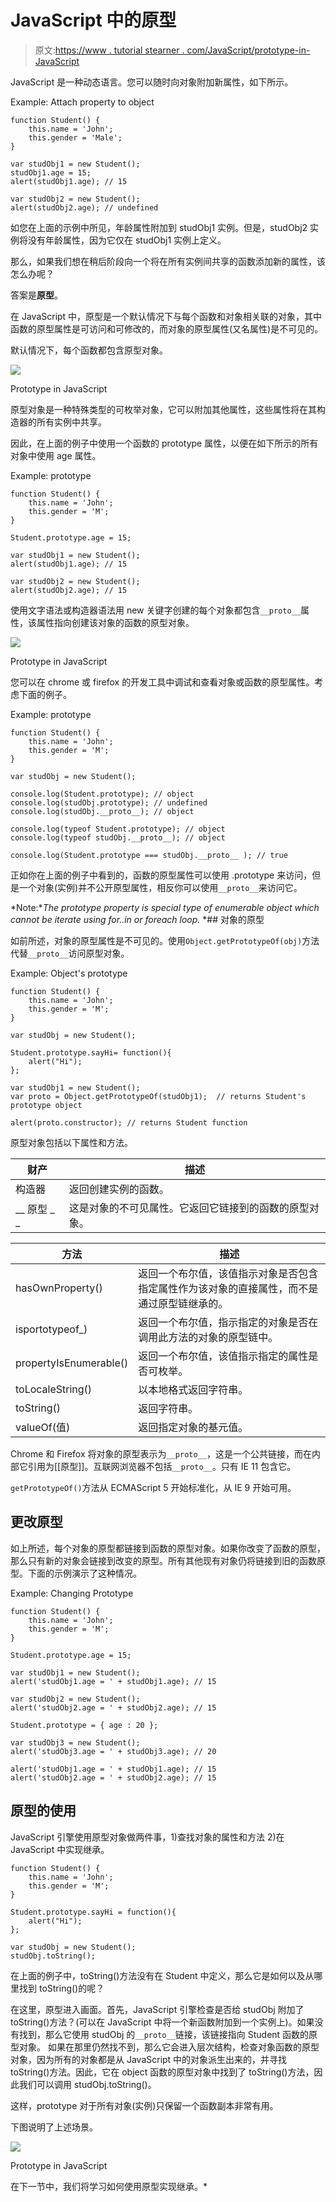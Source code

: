 # JavaScript 中的原型

> 原文:[https://www . tutorial stearner . com/JavaScript/prototype-in-JavaScript](https://www.tutorialsteacher.com/javascript/prototype-in-javascript)

JavaScript 是一种动态语言。您可以随时向对象附加新属性，如下所示。

Example: Attach property to object

```
function Student() {
    this.name = 'John';
    this.gender = 'Male';
}

var studObj1 = new Student();
studObj1.age = 15;
alert(studObj1.age); // 15

var studObj2 = new Student();
alert(studObj2.age); // undefined 
```

如您在上面的示例中所见，年龄属性附加到 studObj1 实例。但是，studObj2 实例将没有年龄属性，因为它仅在 studObj1 实例上定义。

那么，如果我们想在稍后阶段向一个将在所有实例间共享的函数添加新的属性，该怎么办呢？

答案是**原型**。

在 JavaScript 中，原型是一个默认情况下与每个函数和对象相关联的对象，其中函数的原型属性是可访问和可修改的，而对象的原型属性(又名属性)是不可见的。

默认情况下，每个函数都包含原型对象。

[![](img/9221a352a21fff66f6cb50e827546141.png)](../../Content/images/oo-js/prototype-1.png) 

Prototype in JavaScript



原型对象是一种特殊类型的可枚举对象，它可以附加其他属性，这些属性将在其构造器的所有实例中共享。

因此，在上面的例子中使用一个函数的 prototype 属性，以便在如下所示的所有对象中使用 age 属性。

Example: prototype

```
function Student() {
    this.name = 'John';
    this.gender = 'M';
}

Student.prototype.age = 15;

var studObj1 = new Student();
alert(studObj1.age); // 15

var studObj2 = new Student();
alert(studObj2.age); // 15 
```

使用文字语法或构造器语法用 new 关键字创建的每个对象都包含`__proto__`属性，该属性指向创建该对象的函数的原型对象。

[![](img/7a955c4e363d66fe1fda408404821f0f.png)](../../Content/images/oo-js/prototype-2.png) 

Prototype in JavaScript



您可以在 chrome 或 firefox 的开发工具中调试和查看对象或函数的原型属性。考虑下面的例子。

Example: prototype

```
function Student() {
    this.name = 'John';
    this.gender = 'M';
}

var studObj = new Student();

console.log(Student.prototype); // object
console.log(studObj.prototype); // undefined
console.log(studObj.__proto__); // object

console.log(typeof Student.prototype); // object
console.log(typeof studObj.__proto__); // object

console.log(Student.prototype === studObj.__proto__ ); // true 
```

正如你在上面的例子中看到的，函数的原型属性可以使用 <function-name>.prototype 来访问，但是一个对象(实例)并不公开原型属性，相反你可以使用`__proto__`来访问它。</function-name>

*Note:**The prototype property is special type of enumerable object which cannot be iterate using for..in or foreach loop.* *## 对象的原型

如前所述，对象的原型属性是不可见的。使用`Object.getPrototypeOf(obj)`方法代替`__proto__`访问原型对象。

Example: Object's prototype

```
function Student() {
    this.name = 'John';
    this.gender = 'M';
}

var studObj = new Student();

Student.prototype.sayHi= function(){
    alert("Hi");
};

var studObj1 = new Student();
var proto = Object.getPrototypeOf(studObj1);  // returns Student's prototype object

alert(proto.constructor); // returns Student function 
```

原型对象包括以下属性和方法。

| 财产 | 描述 |
| --- | --- |
| 构造器 | 返回创建实例的函数。 |
| __ 原型 _ _ | 这是对象的不可见属性。它返回它链接到的函数的原型对象。 |

| 方法 | 描述 |
| --- | --- |
| hasOwnProperty() | 返回一个布尔值，该值指示对象是否包含指定属性作为该对象的直接属性，而不是通过原型链继承的。 |
| isportotypeof_) | 返回一个布尔值，指示指定的对象是否在调用此方法的对象的原型链中。 |
| propertyIsEnumerable() | 返回一个布尔值，该值指示指定的属性是否可枚举。 |
| toLocaleString() | 以本地格式返回字符串。 |
| toString() | 返回字符串。 |
| valueOf(值) | 返回指定对象的基元值。 |

Chrome 和 Firefox 将对象的原型表示为`__proto__`，这是一个公共链接，而在内部它引用为[[原型]]。互联网浏览器不包括`__proto__`。只有 IE 11 包含它。

`getPrototypeOf()`方法从 ECMAScript 5 开始标准化，从 IE 9 开始可用。

## 更改原型

如上所述，每个对象的原型都链接到函数的原型对象。如果你改变了函数的原型，那么只有新的对象会链接到改变的原型。所有其他现有对象仍将链接到旧的函数原型。下面的示例演示了这种情况。

Example: Changing Prototype

```
function Student() {
    this.name = 'John';
    this.gender = 'M';
}

Student.prototype.age = 15;

var studObj1 = new Student();
alert('studObj1.age = ' + studObj1.age); // 15

var studObj2 = new Student();
alert('studObj2.age = ' + studObj2.age); // 15

Student.prototype = { age : 20 };

var studObj3 = new Student();
alert('studObj3.age = ' + studObj3.age); // 20

alert('studObj1.age = ' + studObj1.age); // 15
alert('studObj2.age = ' + studObj2.age); // 15 
```

## 原型的使用

JavaScript 引擎使用原型对象做两件事，1)查找对象的属性和方法 2)在 JavaScript 中实现继承。

```
function Student() {
    this.name = 'John';
    this.gender = 'M';
}

Student.prototype.sayHi = function(){
    alert("Hi");
};

var studObj = new Student();
studObj.toString(); 
```

在上面的例子中，toString()方法没有在 Student 中定义，那么它是如何以及从哪里找到 toString()的呢？

在这里，原型进入画面。首先，JavaScript 引擎检查是否给 studObj 附加了 toString()方法？(可以在 JavaScript 中将一个新函数附加到一个实例上)。如果没有找到，那么它使用 studObj 的`__proto__`链接，该链接指向 Student 函数的原型对象。 如果在那里仍然找不到，那么它会进入层次结构，检查对象函数的原型对象，因为所有的对象都是从 JavaScript 中的对象派生出来的，并寻找 toString()方法。因此，它在 object 函数的原型对象中找到了 toString()方法，因此我们可以调用 studObj.toString()。

这样，prototype 对于所有对象(实例)只保留一个函数副本非常有用。

下图说明了上述场景。

[![](img/3fcae9ed6f6a121dca7038f286a50306.png)](../../Content/images/oo-js/prototype-3.png) 

Prototype in JavaScript



在下一节中，我们将学习如何使用原型实现继承。*